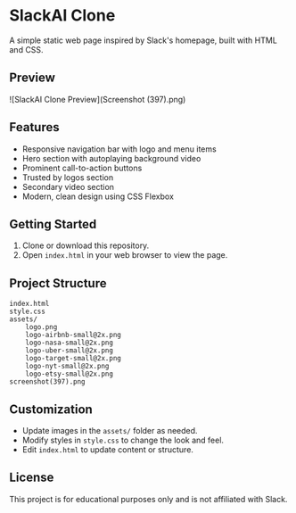 # SlackAI Clone

A simple static web page inspired by Slack's homepage, built with HTML and CSS.

## Preview

![SlackAI Clone Preview](Screenshot (397).png)

## Features

- Responsive navigation bar with logo and menu items
- Hero section with autoplaying background video
- Prominent call-to-action buttons
- Trusted by logos section
- Secondary video section
- Modern, clean design using CSS Flexbox

## Getting Started

1. Clone or download this repository.
2. Open `index.html` in your web browser to view the page.

## Project Structure

```
index.html
style.css
assets/
    logo.png
    logo-airbnb-small@2x.png
    logo-nasa-small@2x.png
    logo-uber-small@2x.png
    logo-target-small@2x.png
    logo-nyt-small@2x.png
    logo-etsy-small@2x.png
screenshot(397).png
```

## Customization

- Update images in the `assets/` folder as needed.
- Modify styles in `style.css` to change the look and feel.
- Edit `index.html` to update content or structure.

## License

This project is for educational purposes only and is not affiliated with Slack.
